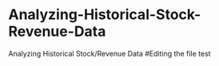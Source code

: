 # Analyzing-Historical-Stock-Revenue-Data
Analyzing Historical Stock/Revenue Data
#Editing the file test

